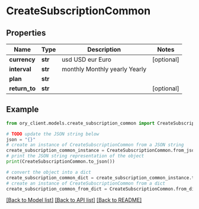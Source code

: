 # CreateSubscriptionCommon


## Properties

Name | Type | Description | Notes
------------ | ------------- | ------------- | -------------
**currency** | **str** |  usd USD eur Euro | [optional] 
**interval** | **str** |  monthly Monthly yearly Yearly | 
**plan** | **str** |  | 
**return_to** | **str** |  | [optional] 

## Example

```python
from ory_client.models.create_subscription_common import CreateSubscriptionCommon

# TODO update the JSON string below
json = "{}"
# create an instance of CreateSubscriptionCommon from a JSON string
create_subscription_common_instance = CreateSubscriptionCommon.from_json(json)
# print the JSON string representation of the object
print(CreateSubscriptionCommon.to_json())

# convert the object into a dict
create_subscription_common_dict = create_subscription_common_instance.to_dict()
# create an instance of CreateSubscriptionCommon from a dict
create_subscription_common_from_dict = CreateSubscriptionCommon.from_dict(create_subscription_common_dict)
```
[[Back to Model list]](../README.md#documentation-for-models) [[Back to API list]](../README.md#documentation-for-api-endpoints) [[Back to README]](../README.md)


